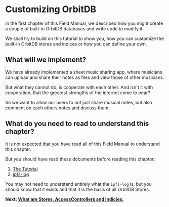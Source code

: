 # Customizing OrbitDB

In the first chapter of this Field Manual,
we described how you might create
a couple of built-in OrbitDB databases
and write code to modify it.

We shall try to build on this tutorial
to show you, how you can customize
the built-in OrbitDB stores and
indices or how you can define your own.

## What will we implement?

We have already implemented a sheet music sharing app,
where musicians can upload and share their
notes as files and view those of other
musicians.

But what they cannot do, is
cooperate with each other.
And isn't it with cooperation,
that the greatest strengths of
the internet come to bear?

So we want to allow our users
to not just share musical notes,
but also comment on each others
notes and discuss them.

## What do you need to read to understand this chapter?

It is not expected that
you have read all of this Field Manual
to understand this chapter.

But you should have read these documents before
reading this chapter:

1. [The Tutorial](../01_Tutorial/00_Introduction.md)
2. [ipfs-log](../03_The_Architecture_of_OrbitDB/02_ipfs-log.md)

You may not need to understand entirely what
the `ipfs-log` is, but you should know that
it exists and that it is the basis of all OrbitDB Stores.

**Next: [What are Stores, AccessControllers and Indicies.](./01_Definitions.md)**
